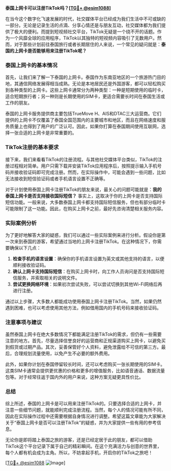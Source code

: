 **泰国上网卡可以注册TikTok吗？[[TG💪+ @esim1088](https://t.me/s/esim1088)]**

在当今这个数字化飞速发展的时代，社交媒体平台已经成为我们生活中不可或缺的一部分。无论是记录生活的点滴、分享心情还是与朋友互动，社交媒体都为我们提供了极大的便利。而提到短视频社交平台，TikTok无疑是一个绕不开的话题。作为一个风靡全球的应用程序，TikTok以其独特的短视频内容吸引了无数用户。然而，对于那些计划前往泰国旅行或者长期居住的人来说，一个常见的疑问就是：**泰国的上网卡是否能够用来注册TikTok呢？**

### 泰国上网卡的基本情况

首先，让我们来了解一下泰国的上网卡。泰国作为东南亚地区的一个旅游热门目的地，其通信网络发展得相当成熟。无论是本地居民还是外国游客，都可以轻松购买到各种类型的上网卡。这些上网卡通常分为两种类型：一种是短期使用的临时卡，适合短期旅行者；另一种则是长期使用的SIM卡，更适合需要长时间在泰国生活或工作的朋友。

泰国的上网卡服务提供商主要包括TrueMove H、AIS和DTAC三大运营商。它们提供的上网卡不仅覆盖了泰国全国范围内的主要城市和地区，而且在网络速度和服务质量上也得到了用户的广泛认可。因此，如果你打算在泰国期间使用互联网，选择一张合适的上网卡是非常重要的。

### TikTok注册的基本要求

接下来，我们来看看TikTok的注册流程。与其他社交媒体平台类似，TikTok的注册过程相对简单。用户只需下载并安装TikTok应用程序后，按照提示输入手机号码并接收验证码即可完成注册。然而，在实际操作中，可能会遇到一些问题，比如无法接收到短信验证码或者手机语言设置不正确等。

对于计划使用泰国上网卡注册TikTok的朋友来说，最关心的问题可能就是：**我的泰国上网卡是否支持接收国际短信？** 事实上，这取决于你的上网卡是否支持国际短信功能。一般来说，大多数泰国上网卡都支持国际短信服务，但也有部分临时卡可能限制了这一功能。因此，在购买上网卡之前，最好先咨询清楚相关服务内容。

### 实际案例分析

为了更好地解答大家的疑惑，我们可以通过一些实际案例来进行分析。假设你是第一次来到泰国的游客，希望通过当地的上网卡注册TikTok。在这种情况下，你需要确保以下几点：

1. **检查手机的语言设置**：确保你的手机语言设置为英文或其他支持的语言，以便顺利接收验证码。
2. **确认上网卡支持国际短信**：在购买上网卡时，向工作人员询问是否支持国际短信服务，并索取相关的说明文件。
3. **尝试更换网络环境**：如果初次尝试失败，可以尝试切换到其他Wi-Fi网络后再进行注册。

通过以上步骤，大多数人都能成功使用泰国上网卡注册TikTok。当然，如果仍然遇到困难，也可以考虑使用其他方法，例如借用国内的手机号码来接收验证码。

### 注意事项与建议

虽然泰国上网卡在绝大多数情况下都能满足注册TikTok的需求，但仍有一些需要注意的地方。首先，尽量选择信誉良好的运营商和正规渠道购买上网卡，以避免买到假货或过期产品。其次，妥善保管好个人资料，避免泄露给不可信的第三方。最后，合理规划流量使用，以免产生不必要的额外费用。

此外，如果你计划在泰国停留较长时间，还可以考虑购买一张长期使用的SIM卡。这类SIM卡通常会提供更优惠的价格和更多的增值服务，比如语音通话、数据流量包等。对于经常往返于国内外的用户来说，这种方案无疑更具性价比。

### 总结

综上所述，泰国的上网卡是可以用来注册TikTok的。只要选择合适的上网卡，并注意一些细节问题，就能顺利完成注册流程。当然，每个人的情况可能有所不同，因此在实际操作过程中还需要根据自身情况进行调整。希望这篇文章能为大家解决关于“泰国上网卡是否可以注册TikTok”的疑惑，并为大家提供一些有用的参考信息。

无论你是即将踏上泰国之旅的游客，还是已经定居于此的朋友，都可以借助TikTok这个平台记录下属于自己的精彩瞬间。在这个充满活力与创意的世界里，每个人都有机会成为主角。所以，不妨拿起手机，开启你的TikTok之旅吧！

[[TG💪+ @esim1088](https://t.me/s/esim1088) ![Image](https://i.postimg.cc/4NQfJmqS/Snipaste-2025-05-13-00-14-12.png)]
